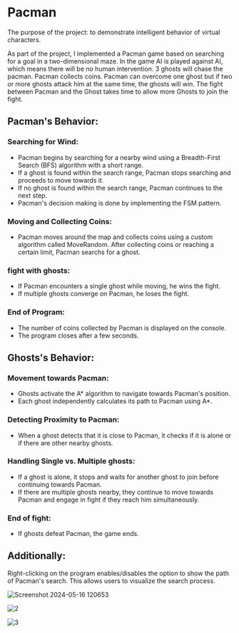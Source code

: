 # Pacman 
The purpose of the project: to demonstrate intelligent behavior of virtual characters.

As part of the project, I implemented a Pacman game based on searching for a goal in a two-dimensional maze. In the game AI is played against AI, which means there will be no human intervention. 3 ghosts will chase the pacman. Pacman collects coins. Pacman can overcome one ghost but if two or more ghosts attack him at the same time, the ghosts will win. The fight between Pacman and the Ghost takes time to allow more Ghosts to join the fight.

## Pacman's Behavior:

### Searching for Wind:
- Pacman begins by searching for a nearby wind using a Breadth-First Search (BFS) algorithm with a short range.
- If a ghost is found within the search range, Pacman stops searching and proceeds to move towards it.
- If no ghost is found within the search range, Pacman continues to the next step.
- Pacman's decision making is done by implementing the FSM pattern.
  
### Moving and Collecting Coins:

- Pacman moves around the map and collects coins using a custom algorithm called MoveRandom.
After collecting coins or reaching a certain limit, Pacman searchs for a ghost.

### fight with ghosts:

- If Pacman encounters a single ghost while moving, he wins the fight.
- If multiple ghosts converge on Pacman, he loses the fight.

### End of Program:

- The number of coins collected by Pacman is displayed on the console.
- The program closes after a few seconds.


## Ghosts's Behavior:

### Movement towards Pacman:

- Ghosts activate the A* algorithm to navigate towards Pacman's position.
- Each ghost independently calculates its path to Pacman using A*.
  
### Detecting Proximity to Pacman:

- When a ghost detects that it is close to Pacman, it checks if it is alone or if there are other nearby ghosts.
  
### Handling Single vs. Multiple ghosts:

- If a ghost is alone, it stops and waits for another ghost to join before continuing towards Pacman.
- If there are multiple ghosts nearby, they continue to move towards Pacman and engage in fight if they reach him simultaneously.
  
### End of fight:

- If ghosts defeat Pacman, the game ends.

## Additionally:

Right-clicking on the program enables/disables the option to show the path of Pacman's search. This allows users to visualize the search process.

![Screenshot 2024-05-16 120653](https://github.com/YardenCherry/Pacman/assets/155112044/bd494467-1d2e-43c2-b858-ae0a2ff647b7)

![2](https://github.com/YardenCherry/Pacman/assets/155112044/bd5c6fa2-5deb-475c-b2d2-5d5dcf897c7b)

![3](https://github.com/YardenCherry/Pacman/assets/155112044/2de18f6b-f266-4075-82d9-7364bd983077)



